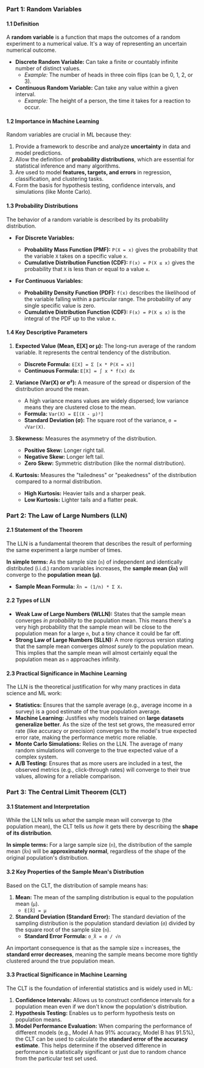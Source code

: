 
### **Part 1: Random Variables**

#### **1.1 Definition**
A **random variable** is a function that maps the outcomes of a random experiment to a numerical value. It's a way of representing an uncertain numerical outcome.

*   **Discrete Random Variable:** Can take a finite or countably infinite number of distinct values.
    *   *Example:* The number of heads in three coin flips (can be 0, 1, 2, or 3).
*   **Continuous Random Variable:** Can take any value within a given interval.
    *   *Example:* The height of a person, the time it takes for a reaction to occur.

#### **1.2 Importance in Machine Learning**
Random variables are crucial in ML because they:
1.  Provide a framework to describe and analyze **uncertainty** in data and model predictions.
2.  Allow the definition of **probability distributions**, which are essential for statistical inference and many algorithms.
3.  Are used to model **features, targets, and errors** in regression, classification, and clustering tasks.
4.  Form the basis for hypothesis testing, confidence intervals, and simulations (like Monte Carlo).

#### **1.3 Probability Distributions**
The behavior of a random variable is described by its probability distribution.

*   **For Discrete Variables:**
    *   **Probability Mass Function (PMF):** `P(X = x)` gives the probability that the variable `X` takes on a specific value `x`.
    *   **Cumulative Distribution Function (CDF):** `F(x) = P(X ≤ x)` gives the probability that `X` is less than or equal to a value `x`.

*   **For Continuous Variables:**
    *   **Probability Density Function (PDF):** `f(x)` describes the likelihood of the variable falling within a particular range. The probability of any single specific value is zero.
    *   **Cumulative Distribution Function (CDF):** `F(x) = P(X ≤ x)` is the integral of the PDF up to the value `x`.

#### **1.4 Key Descriptive Parameters**
1.  **Expected Value (Mean, E[X] or μ):** The long-run average of the random variable. It represents the central tendency of the distribution.
    *   **Discrete Formula:** `E[X] = Σ [x * P(X = x)]`
    *   **Continuous Formula:** `E[X] = ∫ x * f(x) dx`

2.  **Variance (Var(X) or σ²):** A measure of the spread or dispersion of the distribution around the mean.
    *   A high variance means values are widely dispersed; low variance means they are clustered close to the mean.
    *   **Formula:** `Var(X) = E[(X - μ)²]`
    *   **Standard Deviation (σ):** The square root of the variance, `σ = √Var(X)`.

3.  **Skewness:** Measures the asymmetry of the distribution.
    *   **Positive Skew:** Longer right tail.
    *   **Negative Skew:** Longer left tail.
    *   **Zero Skew:** Symmetric distribution (like the normal distribution).

4.  **Kurtosis:** Measures the "tailedness" or "peakedness" of the distribution compared to a normal distribution.
    *   **High Kurtosis:** Heavier tails and a sharper peak.
    *   **Low Kurtosis:** Lighter tails and a flatter peak.

### **Part 2: The Law of Large Numbers (LLN)**

#### **2.1 Statement of the Theorem**
The LLN is a fundamental theorem that describes the result of performing the same experiment a large number of times.

**In simple terms:** As the sample size (`n`) of independent and identically distributed (i.i.d.) random variables increases, the **sample mean (`X̄n`)** will converge to the **population mean (μ)**.

*   **Sample Mean Formula:** `X̄n = (1/n) * Σ Xᵢ`

#### **2.2 Types of LLN**
*   **Weak Law of Large Numbers (WLLN):** States that the sample mean converges *in probability* to the population mean. This means there's a very high probability that the sample mean will be close to the population mean for a large `n`, but a tiny chance it could be far off.
*   **Strong Law of Large Numbers (SLLN):** A more rigorous version stating that the sample mean converges *almost surely* to the population mean. This implies that the sample mean will almost certainly equal the population mean as `n` approaches infinity.

#### **2.3 Practical Significance in Machine Learning**
The LLN is the theoretical justification for why many practices in data science and ML work:
*   **Statistics:** Ensures that the sample average (e.g., average income in a survey) is a good estimate of the true population average.
*   **Machine Learning:** Justifies why models trained on **large datasets generalize better**. As the size of the test set grows, the measured error rate (like accuracy or precision) converges to the model's true expected error rate, making the performance metric more reliable.
*   **Monte Carlo Simulations:** Relies on the LLN. The average of many random simulations will converge to the true expected value of a complex system.
*   **A/B Testing:** Ensures that as more users are included in a test, the observed metrics (e.g., click-through rates) will converge to their true values, allowing for a reliable comparison.

### **Part 3: The Central Limit Theorem (CLT)**

#### **3.1 Statement and Interpretation**
While the LLN tells us *what* the sample mean will converge to (the population mean), the CLT tells us *how* it gets there by describing the **shape of its distribution**.

**In simple terms:** For a large sample size (`n`), the distribution of the sample mean (`X̄n`) will be **approximately normal**, regardless of the shape of the original population's distribution.

#### **3.2 Key Properties of the Sample Mean's Distribution**
Based on the CLT, the distribution of sample means has:
1.  **Mean:** The mean of the sampling distribution is equal to the population mean (`μ`).
    *   `E[X̄] = μ`
2.  **Standard Deviation (Standard Error):** The standard deviation of the sampling distribution is the population standard deviation (`σ`) divided by the square root of the sample size (`n`).
    *   **Standard Error Formula:** `σ_X̄ = σ / √n`

An important consequence is that as the sample size `n` increases, the **standard error decreases**, meaning the sample means become more tightly clustered around the true population mean.

#### **3.3 Practical Significance in Machine Learning**
The CLT is the foundation of inferential statistics and is widely used in ML:
1.  **Confidence Intervals:** Allows us to construct confidence intervals for a population mean even if we don't know the population's distribution.
2.  **Hypothesis Testing:** Enables us to perform hypothesis tests on population means.
3.  **Model Performance Evaluation:** When comparing the performance of different models (e.g., Model A has 91% accuracy, Model B has 91.5%), the CLT can be used to calculate the **standard error of the accuracy estimate**. This helps determine if the observed difference in performance is statistically significant or just due to random chance from the particular test set used.